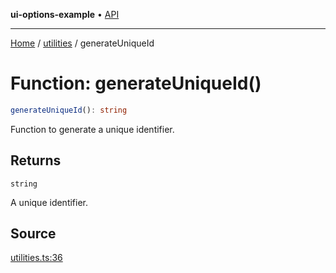 **ui-options-example** • [API](../../README.md)

***

[Home](../../README.md) / [utilities](../README.md) / generateUniqueId

# Function: generateUniqueId()

```ts
generateUniqueId(): string
```

Function to generate a unique identifier.

## Returns

`string`

A unique identifier.

## Source

[utilities.ts:36](https://github.com/tgreyuk/typedoc-plugin-markdown-examples/blob/d1574a7/examples/01-typedoc-plugin-markdown/src/utilities.ts#L36)
